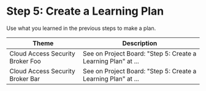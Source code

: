 # Step 5: Create a Learning Plan

Use what you learned in the previous steps to make a plan.

| Theme | Description |
| -- | -- |
| Cloud Access Security Broker Foo | See on Project Board: "Step 5: Create a Learning Plan" at ... |
| Cloud Access Security Broker Bar | See on Project Board: "Step 5: Create a Learning Plan" at ... |
